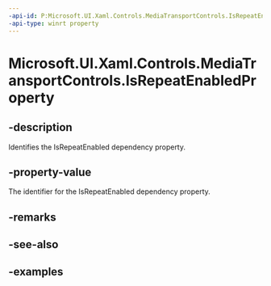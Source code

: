 ```yaml
---
-api-id: P:Microsoft.UI.Xaml.Controls.MediaTransportControls.IsRepeatEnabledProperty
-api-type: winrt property
---
```


<!-- Property syntax.
public DependencyProperty IsRepeatEnabledProperty { get; }
-->

# Microsoft.UI.Xaml.Controls.MediaTransportControls.IsRepeatEnabledProperty

## -description

Identifies the IsRepeatEnabled dependency property.

## -property-value

The identifier for the IsRepeatEnabled dependency property.

## -remarks

## -see-also

## -examples

